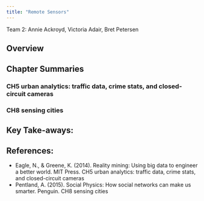 ```yaml
---
title: "Remote Sensors"
---
```


Team 2: Annie Ackroyd, Victoria Adair, Bret Petersen


## Overview 




## Chapter Summaries


### CH5 urban analytics: traffic data, crime stats, and closed-circuit cameras 
### CH8 sensing cities 


## Key Take-aways:



## References:

* Eagle, N., & Greene, K. (2014). Reality mining: Using big data to engineer a better world. MIT Press. CH5 urban analytics: traffic data, crime stats, and closed-circuit cameras 
* Pentland, A. (2015). Social Physics: How social networks can make us smarter. Penguin. CH8 sensing cities 

